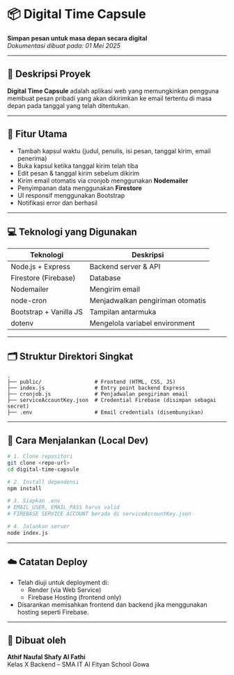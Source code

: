 # 📦 Digital Time Capsule
**Simpan pesan untuk masa depan secara digital**  
_Dokumentasi dibuat pada: 01 Mei 2025_

---

## 📝 Deskripsi Proyek
**Digital Time Capsule** adalah aplikasi web yang memungkinkan pengguna membuat pesan pribadi yang akan dikirimkan ke email tertentu di masa depan pada tanggal yang telah ditentukan.

---

## 🔧 Fitur Utama

- Tambah kapsul waktu (judul, penulis, isi pesan, tanggal kirim, email penerima)
- Buka kapsul ketika tanggal kirim telah tiba
- Edit pesan & tanggal kirim sebelum dikirim
- Kirim email otomatis via cronjob menggunakan **Nodemailer**
- Penyimpanan data menggunakan **Firestore**
- UI responsif menggunakan Bootstrap
- Notifikasi error dan berhasil

---

## 💻 Teknologi yang Digunakan

| Teknologi         | Deskripsi                       |
|------------------|---------------------------------|
| Node.js + Express| Backend server & API            |
| Firestore (Firebase)| Database                     |
| Nodemailer       | Mengirim email                  |
| node-cron        | Menjadwalkan pengiriman otomatis|
| Bootstrap + Vanilla JS | Tampilan antarmuka        |
| dotenv           | Mengelola variabel environment  |

---

## 🗂️ Struktur Direktori Singkat

```
.
├── public/                 # Frontend (HTML, CSS, JS)
├── index.js                # Entry point backend Express
├── cronjob.js              # Penjadwalan pengiriman email
├── serviceAccountKey.json  # Credential Firebase (disimpan sebagai secret)
├── .env                    # Email credentials (disembunyikan)
```

---

## 🚀 Cara Menjalankan (Local Dev)

```bash
# 1. Clone repositori
git clone <repo-url>
cd digital-time-capsule

# 2. Install dependensi
npm install

# 3. Siapkan .env
# EMAIL_USER, EMAIL_PASS harus valid
# FIREBASE SERVICE ACCOUNT berada di serviceAccountKey.json

# 4. Jalankan server
node index.js
```

---

## ☁️ Catatan Deploy

- Telah diuji untuk deployment di:
  - Render (via Web Service)
  - Firebase Hosting (frontend only)
- Disarankan memisahkan frontend dan backend jika menggunakan hosting seperti Firebase.

---

## 👤 Dibuat oleh
**Athif Naufal Shafy Al Fathi**  
Kelas X Backend – SMA IT Al Fityan School Gowa
